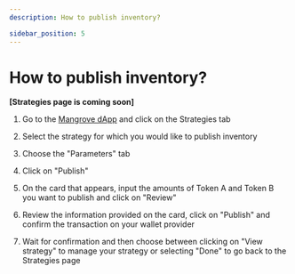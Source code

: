 ```yaml
---
description: How to publish inventory?

sidebar_position: 5
---
```



# How to publish inventory?

**[Strategies page is coming soon]**

1. Go to the [Mangrove dApp](https://app.mangrove.exchange/) and click on the Strategies tab

2. Select the strategy for which you would like to publish inventory

3. Choose the "Parameters" tab

4. Click on "Publish"

5. On the card that appears, input the amounts of Token A and Token B you want to publish and click on "Review"

6. Review the information provided on the card, click on "Publish" and confirm the transaction on your wallet provider

7. Wait for confirmation and then choose between clicking on "View strategy" to manage your strategy or selecting "Done" to go back to the Strategies page
